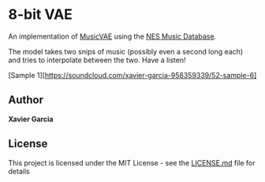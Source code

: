 # 8-bit VAE

An implementation of [MusicVAE](https://arxiv.org/abs/1803.05428) using the [NES Music Database](https://github.com/chrisdonahue/nesmdb).

The model takes two snips of music (possibly even a second long each) and tries to interpolate between the two. Have a listen!

[Sample 1][https://soundcloud.com/xavier-garcia-958359339/52-sample-6]



## Author

**Xavier Garcia**

## License

This project is licensed under the MIT License - see the [LICENSE.md](LICENSE.md) file for details
